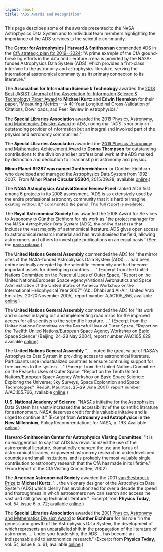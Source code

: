 ```yaml
---
layout: about
title: "ADS Awards and Recognition"
---
```


This page describes some of the awards presented to the NASA Astrophysics Data System and to individual team members highlighting the importance of the ADS services to the scientific community.

The **Center for Astrophysics \| Harvard & Smithsonian** commended ADS in the [CfA strategic plan for 2019--2024](https://www.cfa.harvard.edu/do/comms/CfA_Strategic_Plan_2019-2024.pdf): "A prime example of the CfA ground-breaking efforts in the data and literature arena is provided by the NASA-funded Astrophysics Data System (ADS), which provides a first-class interface to the astronomy and astrophysics literature, serving the international astronomical community as its primary connection to its literature."

The **Association for Information Science & Technology** awarded the [2018 Best JASIST (Journal of the Association for Information Science & Technology) Paper Award](https://www.asist.org/news/kurtz-henneken-win-best-jasist-paper-award/) to  **Michael Kurtz** and **Edwin Henneken** for their paper, “Measuring Metrics---A 40-Year Longitudinal Cross-Validation of Citations, Downloads, and Peer Review in Astrophysics."

The **Special Libraries Association** awarded the [2018 Physics, Astronomy, and Mathematics Division Award](http://pam.sla1.org/report-of-the-awards-presentation/) to ADS, noting that "ADS is not only an outstanding provider of information but an integral and involved part of the physics and astronomy communities."

The **Special Libraries Association** awarded the [2016 Physics, Astronomy and Mathematics Achievement Award](http://pam.sla1.org/2016-pam-awards/) to **Donna Thompson** for outstanding contributions to the division and her professional work at the ADS marked by distinction and dedication to librarianship in astronomy and physics. 

**Minor Planet 69287 was named Gunthereichhorn** for G&uuml;nther Eichhorn who developed and managed the Astrophysics Data System from 1992-2007. (From **Minor Planet Circular 95804**, 2015/09/28, available [online](https://minorplanetcenter.net/iau/ECS/MPCArchive/2015/MPC_20150928.pdf).) 

The **NASA Astrophysics Archival Senior Review Panel** ranked ADS first among 6 projects in its 2008 assessment. "ADS is so extensively used by the entire professional astronomy community that it is hard to imagine existing without it," commented the panel. The [full report is available](https://smd-prod.s3.amazonaws.com/science-red/s3fs-public/atoms/files/ApArchSR-2008_final.pdf).

The **Royal Astronomical Society** has awarded the 2008 Award for Services to Astronomy to G&uuml;nther Eichhorn for his work as "the project manager for the NASA Astrophysics Data System (ADS), the online database that includes the vast majority of astronomical literature. ADS gives open access to astronomical research material and has revolutionised the field, allowing astronomers and others to investigate publications on an equal basis." (See the [press release](http://www.ras.org.uk/news-and-press/news-archive/204-news2008/1384).) 

The **United Nations General Assembly** commended the ADS for "the mirror sites of the NASA-funded Astrophysics Data System (ADS). . . had been enthusiastically accepted by the scientific community and had become important assets for developing countries . . ." (Excerpt from the United Nations Committee on the Peaceful Uses of Outer Space, "Report on the United Nations/European Space Agency/National Aeronautics and Space Administration of the United States of America Workshop on the International Heliophysical Year 2007" (Abu Dhabi and Al-Ain, United Arab Emirates, 20-23 November 2005), report number A/AC105_856, available [online](http://www.unoosa.org/pdf/reports/ac105/AC105_856E.pdf).) 

The **United Nations General Assembly** commended the ADS for "its work and success in laying out and implementing road maps for the improved access for all scientists to the scientific literature. . ." (Excerpt from the United Nations Committee on the Peaceful Uses of Outer Space, "Report on the Twelfth United Nations/European Space Agency Workshop on Basic Space Science" (Beijing, 24-28 May 2004), report number A/AC105_829, available [online](http://www.unoosa.org/pdf/reports/ac105/AC105_829E.pdf).) 

The **United Nations General Assembly** ". . . noted the great value of NASA's Astrophysics Data System in providing access to astronomical literature. Participants urge industrialized countries to ensure continuing support for free access to the system. . ." (Excerpt from the United Nations Committee on the Peaceful Uses of Outer Space, "Report on the Tenth United Nations/European Space Agency Workshop on Basic Space Science: Exploring the Universe; Sky Surveys, Space Exploration and Space Technologies" (Reduit, Mauritius, 25-29 June 2001), report number A/AC.105.766, available [online](http://www.unoosa.org/pdf/reports/ac105/AC105_766E.pdf).) 

**U.S. National Academy of Science**: "NASA's initiative for the Astrophysics Data System has vastly increased the accessibility of the scientific literature for astronomers. NASA deserves credit for this valuable initative and is urged to continue it." (Excerpt from **Astronomy and Astrophysics in the New Millennium**, Policy Recommendations for NASA, p. 193. Available [online](http://books.nap.edu/books/0309070317/html/193.html).) 

**Harvard-Smithsonian Center for Astrophysics Visiting Committee**: "It is no exaggeration to say that ADS has revolutionized the use of the astronomical literature, dramatically changed the use and focus of astronomical libraries, empowered astronomy research in underdeveloped countries and small institutions, and is probably the most valuable single contribution to astronomy research that the CfA has made in its lifetime." (From Report of the CfA Visiting Committee, 2002) 

The **American Astronomical Society** awarded the 2001 [van Biesbroeck Prize](https://aas.org/grants-and-prizes/george-van-biesbroeck-prize) to **Michael Kurtz**, "... the visionary designer of the Astrophysics Data System (ADS) which clearly has revolutionized for over a decade the speed and thoroughness in which astronomers now can search and access the vast and still growing technical literature." (Excerpt from **Physics Today**, vol. 54, issue 6, p. 72; available [online](http://physicstoday.scitation.org/doi/10.1063/1.1387600).) 

The **Special Libraries Association** awarded the [2001 Physics, Astronomy and Mathematics Division Award](http://pam.sla.org/manual/awards/division-winners-list/) to **G&uuml;nther Eichhorn** for his role "in the genesis and growth of the Astrophysics Data System, the development of which represents an unparalleled shift in the propagation of the literature of astronomy. ... Under your leadership, the ADS ... has become an indispensable aid to astronomical research." (Excerpt from **Physics Today**, vol. 54, issue 8, p. 61; available [online](http://physicstoday.scitation.org/doi/10.1063/1.2405666).)


